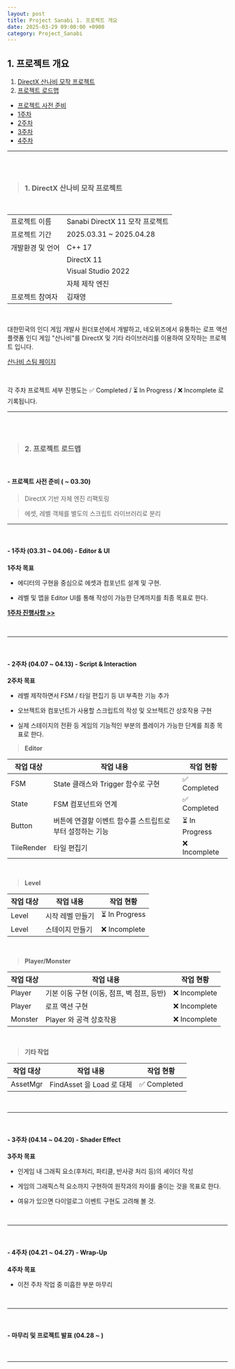 ```yaml
---
layout: post
title: Project Sanabi 1. 프로젝트 개요
date: 2025-03-29 09:00:00 +0900
category: Project_Sanabi
---
```


## 1. 프로젝트 개요

1. [DirectX 산나비 모작 프로젝트](#1-directx-산나비-모작-프로젝트)
2. [프로젝트 로드맵](#2-프로젝트-로드맵)
  - [프로젝트 사전 준비](#--프로젝트-사전-준비---0330)
  - [1주차](#--1주차-0331--0406---editor--ui)
  - [2주차](#--2주차-0407--0413---script--interaction)
  - [3주차](#--3주차-0414--0420---shader-effect)
  - [4주차](#--4주차-0421--0427---wrap-up)

---

<br><br>

>### 1. DirectX 산나비 모작 프로젝트

<br>

|||
|---|---|
|프로젝트 이름|Sanabi DirectX 11 모작 프로젝트|
|프로젝트 기간|2025.03.31 ~ 2025.04.28|
|개발환경 및 언어|C++ 17|
||DirectX 11|
||Visual Studio 2022|
||자체 제작 엔진|
|프로젝트 참여자|김재영|

<br>

대한민국의 인디 게임 개발사 원더포션에서 개발하고, 네오위즈에서 유통하는 로프 액션 플랫폼 인디 게임 "산나비"를 DirectX 및 기타 라이브러리를 이용하여 모작하는 프로젝트 입니다.

[산나비 스팀 페이지](https://store.steampowered.com/app/1562700/_/)


<br>

각 주차 프로젝트 세부 진행도는 ✅ Completed / ⏳ In Progress / ❌ Incomplete 로 기록됩니다.

---

<br><br>

>### 2. 프로젝트 로드맵

<br>

#### - 프로젝트 사전 준비 ( ~ 03.30)

> DirectX 기반 자체 엔진 리팩토링

> 에셋, 레벨 객체를 별도의 스크립트 라이브러리로 분리


---

<br>

#### - 1주차 (03.31 ~ 04.06) - Editor & UI

**1주차 목표**

- 에디터의 구현을 중심으로 에셋과 컴포넌트 설계 및 구현.

- 레벨 및 맵을 Editor UI를 통해 작성이 가능한 단계까지를 최종 목표로 한다.


[**1주차 진행사항 >>**](https://dormouse0224.github.io/project_sanabi/2025/04/06/Project_Sanabi_2._1%EC%A3%BC%EC%B0%A8-%EC%A7%84%ED%96%89%EC%82%AC%ED%95%AD.html)

<br>


---

<br>

#### - 2주차 (04.07 ~ 04.13) - Script & Interaction

**2주차 목표**

- 레벨 제작하면서 FSM / 타일 편집기 등 UI 부족한 기능 추가

- 오브젝트와 컴포넌트가 사용할 스크립트의 작성 및 오브젝트간 상호작용 구현

- 실제 스테이지의 전환 등 게임의 기능적인 부분의 플레이가 가능한 단계를 최종 목표로 한다.

> **Editor**

|작업 대상|작업 내용|작업 현황|
|---|---|---|
|FSM|State 클래스와 Trigger 함수로 구현|✅ Completed|
|State|FSM 컴포넌트와 연계|✅ Completed|
|Button|버튼에 연결할 이벤트 함수를 스트립트로부터 설정하는 기능|⏳ In Progress|
|TileRender|타일 편집기|❌ Incomplete|

<br>

> **Level**

|작업 대상|작업 내용|작업 현황|
|---|---|---|
|Level|시작 레벨 만들기|⏳ In Progress|
|Level|스테이지 만들기|❌ Incomplete|

<br>

> **Player/Monster**

|작업 대상|작업 내용|작업 현황|
|---|---|---|
|Player|기본 이동 구현 (이동, 점프, 벽 점프, 등반)|❌ Incomplete|
|Player|로프 액션 구현|❌ Incomplete|
|Monster|Player 와 공격 상호작용|❌ Incomplete|

<br>

> **기타 작업**

|작업 대상|작업 내용|작업 현황|
|---|---|---|
|AssetMgr|FindAsset 을 Load 로 대체|✅ Completed|


<br>


---

<br>

#### - 3주차 (04.14 ~ 04.20) - Shader Effect

**3주차 목표**

- 인게임 내 그래픽 요소(후처리, 파티클, 반사광 처리 등)의 셰이더 작성

- 게임의 그래픽스적 요소까지 구현하여 원작과의 차이를 줄이는 것을 목표로 한다.

- 여유가 있으면 다이얼로그 이벤트 구현도 고려해 볼 것.


<br>

---

<br>

#### - 4주차 (04.21 ~ 04.27) - Wrap-Up

**4주차 목표**

- 이전 주차 작업 중 미흡한 부분 마무리



<br>

---

<br>

#### - 마무리 및 프로젝트 발표 (04.28 ~ )


<br>

---